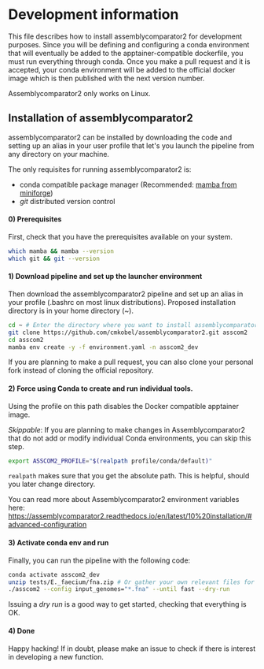 # Development information

This file describes how to install assemblycomparator2 for development purposes. Since you will be defining and configuring a conda environment that will eventually be added to the apptainer-compatible dockerfile, you must run everything through conda. Once you make a pull request and it is accepted, your conda environment will be added to the official docker image which is then published with the next version number.

Assemblycomparator2 only works on Linux.

## Installation of assemblycomparator2

assemblycomparator2 can be installed by downloading the code and setting up an alias in your user profile that let's you launch the pipeline from any directory on your machine.

The only requisites for running assemblycomparator2 is:
  - conda compatible package manager (Recommended: [mamba from miniforge](https://github.com/conda-forge/miniforge#install))
  - *git* distributed version control

#### 0) Prerequisites

First, check that you have the prerequisites available on your system. 

```bash
which mamba && mamba --version
which git && git --version
```

#### 1) Download pipeline and set up the launcher environment

Then download the assemblycomparator2 pipeline and set up an alias in your profile (.bashrc on most linux distributions). Proposed installation directory is in your home directory (\~).

```bash
cd ~ # Enter the directory where you want to install assemblycomparator2.
git clone https://github.com/cmkobel/assemblycomparator2.git asscom2
cd asscom2
mamba env create -y -f environment.yaml -n asscom2_dev

```

If you are planning to make a pull request, you can also clone your personal fork instead of cloning the official repository.

#### 2) Force using Conda to create and run individual tools.

Using the profile on this path disables the Docker compatible apptainer image.

_Skippable_: If you are planning to make changes in Assemblycomparator2 that do not add or modify individual Conda environments, you can skip this step.

```bash
export ASSCOM2_PROFILE="$(realpath profile/conda/default)"

```

`realpath` makes sure that you get the absolute path. This is helpful, should you later change directory.

You can read more about Assemblycomparator2 environment variables here: https://assemblycomparator2.readthedocs.io/en/latest/10%20installation/#advanced-configuration

#### 3) Activate conda env and run

Finally, you can run the pipeline with the following code:
```bash
conda activate asscom2_dev
unzip tests/E._faecium/fna.zip # Or gather your own relevant files for testing.
./asscom2 --config input_genomes="*.fna" --until fast --dry-run

```

Issuing a _dry run_ is a good way to get started, checking that everything is OK.

#### 4) Done

Happy hacking!
If in doubt, please make an issue to check if there is interest in developing a new function.

